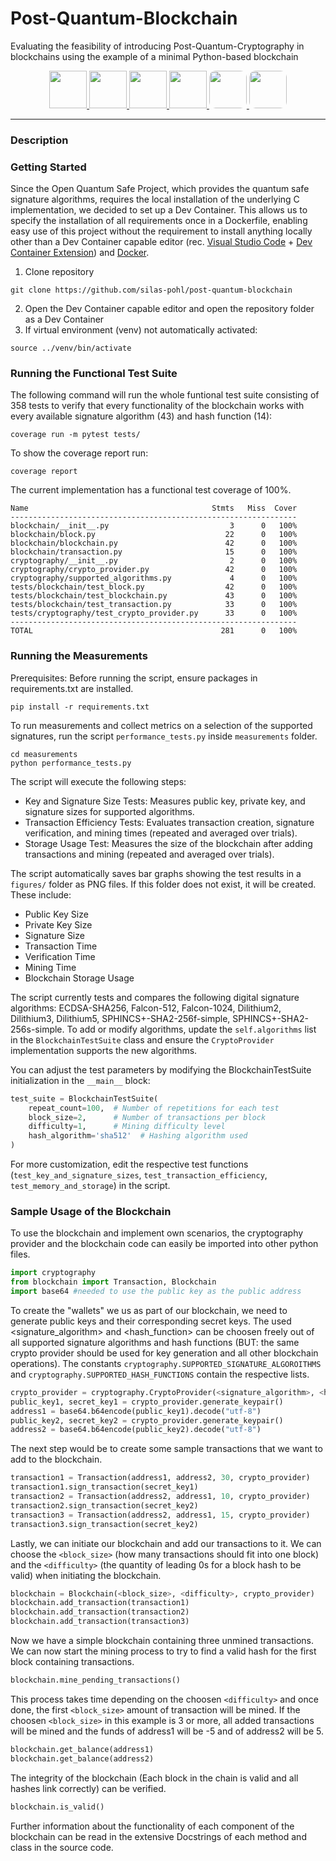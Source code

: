 # Post-Quantum-Blockchain
Evaluating the feasibility of introducing Post-Quantum-Cryptography in blockchains using the example of a minimal Python-based blockchain 
<p align="center">
  <a href="https://www.python.org/">
    <img src="https://img.icons8.com/?size=512&id=13441&format=png" height="60">
  </a>
  <a href="https://docs.pytest.org/en/stable/">
    <img src="https://docs.pytest.org/en/stable/_static/pytest1.png" height="60">
  </a>
  <a href="https://numpy.org/">
    <img src="https://numpy.org/images/logo.svg" height="60">
  </a>
  <a href="https://matplotlib.org/stable/">
    <img src="https://matplotlib.org/stable/_images/sphx_glr_logos2_001_2_00x.png" height="60">
  </a>
  <a href="https://openquantumsafe.org/">
    <img style="border-radius: 10px" src="https://avatars.githubusercontent.com/u/20689385?s=200&v=4" height="60">
  </a>
  <a href="https://containers.dev/">
    <img style="border-radius: 10px" src="https://avatars.githubusercontent.com/u/102692984?s=200&v=4" height="60">
  </a>
</p>

---

### Description
### Getting Started
Since the Open Quantum Safe Project, which provides the quantum safe signature algorithms, requires the local installation of the underlying C implementation, we decided to set up a Dev Container. This allows us to specify the installation of all requirements once in a Dockerfile, enabling easy use of this project without the requirement to install anything locally other than a Dev Container capable editor (rec. [Visual Studio Code](https://code.visualstudio.com/) + [Dev Container Extension](https://marketplace.visualstudio.com/items?itemName=ms-vscode-remote.remote-containers)) and [Docker](https://www.docker.com/).

1. Clone repository
```
git clone https://github.com/silas-pohl/post-quantum-blockchain
```
2. Open the Dev Container capable editor and open the repository folder as a Dev Container
3. If virtual environment (venv) not automatically activated: 
```
source ../venv/bin/activate
```

### Running the Functional Test Suite
The following command will run the whole funtional test suite consisting of 358 tests to verify that every functionality of the blockchain works with every available signature algorithm (43) and hash function (14):
```
coverage run -m pytest tests/
```
To show the coverage report run:
```
coverage report
```
The current implementation has a functional test coverage of 100%.
```
Name                                         Stmts   Miss  Cover
----------------------------------------------------------------
blockchain/__init__.py                           3      0   100%
blockchain/block.py                             22      0   100%
blockchain/blockchain.py                        42      0   100%
blockchain/transaction.py                       15      0   100%
cryptography/__init__.py                         2      0   100%
cryptography/crypto_provider.py                 42      0   100%
cryptography/supported_algorithms.py             4      0   100%
tests/blockchain/test_block.py                  42      0   100%
tests/blockchain/test_blockchain.py             43      0   100%
tests/blockchain/test_transaction.py            33      0   100%
tests/cryptography/test_crypto_provider.py      33      0   100%
----------------------------------------------------------------
TOTAL                                          281      0   100%
```

### Running the Measurements
Prerequisites: Before running the script, ensure packages in requirements.txt are installed. 

```
pip install -r requirements.txt
```

To run measurements and collect metrics on a selection of the supported signatures, run the script `performance_tests.py` inside `measurements` folder. 
```
cd measurements
python performance_tests.py
```
The script will execute the following steps:

- Key and Signature Size Tests: Measures public key, private key, and signature sizes for supported algorithms.
- Transaction Efficiency Tests: Evaluates transaction creation, signature verification, and mining times (repeated and averaged over trials).
- Storage Usage Test: Measures the size of the blockchain after adding transactions and mining (repeated and averaged over trials).

The script automatically saves bar graphs showing the test results in a `figures/` folder as PNG files. If this folder does not exist, it will be created. These include:

- Public Key Size
- Private Key Size
- Signature Size
- Transaction Time
- Verification Time
- Mining Time
- Blockchain Storage Usage

The script currently tests and compares the following digital signature algorithms: ECDSA-SHA256, Falcon-512, Falcon-1024, Dilithium2, Dilithium3, Dilithium5, SPHINCS+-SHA2-256f-simple, SPHINCS+-SHA2-256s-simple. To add or modify algorithms, update the `self.algorithms` list in the `BlockchainTestSuite` class and ensure the `CryptoProvider` implementation supports the new algorithms.

You can adjust the test parameters by modifying the BlockchainTestSuite initialization in the `__main__` block:

```python
test_suite = BlockchainTestSuite(
    repeat_count=100,  # Number of repetitions for each test
    block_size=2,      # Number of transactions per block
    difficulty=1,      # Mining difficulty level
    hash_algorithm='sha512'  # Hashing algorithm used
)
```

For more customization, edit the respective test functions (`test_key_and_signature_sizes`, `test_transaction_efficiency`, `test_memory_and_storage`) in the script.

### Sample Usage of the Blockchain
To use the blockchain and implement own scenarios, the cryptography provider and the blockchain code can easily be imported into other python files.
```python
import cryptography
from blockchain import Transaction, Blockchain
import base64 #needed to use the public key as the public address
``` 

To create the "wallets" we us as part of our blockchain, we need to generate public keys and their corresponding secret keys. The used <signature_algorithm> and <hash_function> can be choosen freely out of all supported signature algorithms and hash functions (BUT: the same crypto provider should be used for key generation and all other blockchain operations). The constants `cryptography.SUPPORTED_SIGNATURE_ALGOROITHMS` and `cryptography.SUPPORTED_HASH_FUNCTIONS` contain the respective lists.
```python
crypto_provider = cryptography.CryptoProvider(<signature_algorithm>, <hash_function>)
public_key1, secret_key1 = crypto_provider.generate_keypair()
address1 = base64.b64encode(public_key1).decode("utf-8")
public_key2, secret_key2 = crypto_provider.generate_keypair()
address2 = base64.b64encode(public_key2).decode("utf-8")
```

The next step would be to create some sample transactions that we want to add to the blockchain.
```python
transaction1 = Transaction(address1, address2, 30, crypto_provider)
transaction1.sign_transaction(secret_key1)
transaction2 = Transaction(address2, address1, 10, crypto_provider)
transaction2.sign_transaction(secret_key2)
transaction3 = Transaction(address2, address1, 15, crypto_provider)
transaction3.sign_transaction(secret_key2)
```
Lastly, we can initiate our blockchain and add our transactions to it. We can choose the `<block_size>` (how many transactions should fit into one block) and the `<difficulty>` (the quantity of leading 0s for a block hash to be valid) when initiating the blockchain.
```python
blockchain = Blockchain(<block_size>, <difficulty>, crypto_provider)
blockchain.add_transaction(transaction1)
blockchain.add_transaction(transaction2)
blockchain.add_transaction(transaction3)
```
Now we have a simple blockchain containing three unmined transactions. We can now start the mining process to try to find a valid hash for the first block containing transactions.
```python
blockchain.mine_pending_transactions()
```
This process takes time depending on the choosen `<difficulty>` and once done, the first `<block_size>` amount of transaction will be mined. If the choosen `<block_size>` in this example is 3 or more, all added transactions will be mined and the funds of address1 will be -5 and of address2 will be 5.
```python
blockchain.get_balance(address1)
blockchain.get_balance(address2)
```
The integrity of the blockchain (Each block in the chain is valid and all hashes link correctly) can be verified. 
```python
blockchain.is_valid()
```
Further information about the functionality of each component of the blockchain can be read in the extensive Docstrings of each method and class in the source code.
